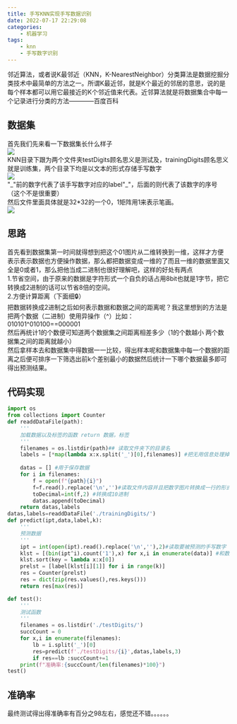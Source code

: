 ```yaml
---
title: 手写KNN实现手写数据识别
date: 2022-07-17 22:29:08
categories:
    - 机器学习
tags:
    - knn
    - 手写数字识别
---
```

邻近算法，或者说K最邻近（KNN，K-NearestNeighbor）分类算法是数据挖掘分类技术中最简单的方法之一。所谓K最近邻，就是K个最近的邻居的意思，说的是每个样本都可以用它最接近的K个邻近值来代表。近邻算法就是将数据集合中每一个记录进行分类的方法————百度百科
## 数据集
首先我们先来看一下数据集长什么样子   
![](https://files.catbox.moe/wwgj5s.png)   
KNN目录下跟为两个文件夹testDigits顾名思义是测试及，trainingDigits顾名思义就是训练集，两个目录下均是以文本的形式存储手写数字  
![](https://files.catbox.moe/kmn5ei.png)  
"\_"前的数字代表了该手写数字对应的label"\_"，后面的则代表了该数字的序号（这个不是很重要）  
然后文件里面具体就是32*32的一个0，1矩阵用1来表示笔画。   
![](https://files.catbox.moe/my60a6.png)
## 思路
首先看到数据集第一时间就得想到把这个01图片从二维转换到一维，这样才方便表示表示数据也方便操作数据，那么都把数据变成一维的了而且一维的数据里面又全是0或者1，那么把他当成二进制也很好理解吧，这样的好处有两点  
1.节省空间，由于原来的数据是字符形式一个自负的话占用8bit也就是1字节，把它转换成2进制的话可以节省8倍的空间。  
2.方便计算距离（下面细🔒）  
把数据转换成2进制之后如何表示数据和数据之间的距离呢？我这里想到的方法是把两个数据（二进制）使用异操作（^）比如：  
010101^010100==000001  
然后再统计1的个数便可知道两个数据集之间距离相差多少（1的个数越小 两个数据集之间的距离就越小）  
然后拿样本去和数据集中得数据一一比较，得出样本呢和数据集中每一个数据的距离之后便可排序一下筛选出前k个差别最小的数据然后统计一下哪个数据最多即可得出预测结果。
## 代码实现
```python
import os
from collections import Counter
def readdDataFile(path):
    '''
    加载数据以及标签的函数 return 数据，标签
    '''
    filenames = os.listdir(path)## 读取文件夹下的目录名
    labels = [*map(lambda x:x.split('_')[0],filenames)] #把无用信息处理掉(只保留“_”前面的就好了)
    
    datas = [] #用于保存数据
    for i in filenames:
        f = open(f"{path}{i}")
        f=f.read().replace('\n','')#读取文件内容并且把数字图片转换成一行的形式（二维转一维）
        toDecimal=int(f,2) #转换成10进制
        datas.append(toDecimal)
    return datas,labels
datas,labels=readdDataFile('./trainingDigits/')
def predict(ipt,data,label,k):
    '''
    预测数据
    '''
    ipt = int(open(ipt).read().replace('\n',''),2)#读取要被预测的手写数字
    klst = [(bin(ipt^i).count('1'),x) for x,i in enumerate(data)] #和数据集种的数据比较距离
    klst.sort(key = lambda x:x[0])
    prelst = [label[klst[i][1]] for i in range(k)]
    res = Counter(prelst)
    res = dict(zip(res.values(),res.keys()))
    return res[max(res)]

def test():
    '''
    测试函数
    '''
    filenames = os.listdir('./testDigits/')
    succCount = 0
    for x,i in enumerate(filenames):
        lb = i.split('_')[0]
        res=predict(f'./testDigits/{i}',datas,labels,3)
        if res==lb :succCount+=1
    print(f"准确率:{succCount/len(filenames)*100}")
test()
```
## 准确率
最终测试得出得准确率有百分之98左右，感觉还不错。。。。。。